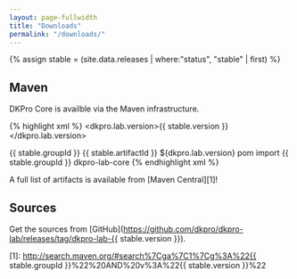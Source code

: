 ```yaml
---
layout: page-fullwidth
title: "Downloads"
permalink: "/downloads/"
---
```


{% assign stable = (site.data.releases | where:"status", "stable" | first) %}

## Maven

DKPro Core is availble via the Maven infrastructure.

{% highlight xml %}
<properties>
  <dkpro.lab.version>{{ stable.version }}</dkpro.lab.version>
</properties>

<dependencyManagement>
  <dependencies>
    <dependency>
      <groupId>{{ stable.groupId }}<groupId>
      <artifactId>{{ stable.artifactId }}</artifactId>
      <version>${dkpro.lab.version}</version>
      <type>pom</type>
      <scope>import</scope>
    </dependency>
  </dependencies>
</dependencyManagement>

<dependencies>
  <dependency>
    <groupId>{{ stable.groupId }}</groupId>
    <artifactId>dkpro-lab-core</artifactId>
  </dependency>
</dependencies>
{% endhighlight xml %}

A full list of artifacts is available from [Maven Central][1]! 
	
## Sources

Get the sources from [GitHub](https://github.com/dkpro/dkpro-lab/releases/tag/dkpro-lab-{{ stable.version }}).

[1]: http://search.maven.org/#search%7Cga%7C1%7Cg%3A%22{{ stable.groupId }}%22%20AND%20v%3A%22{{ stable.version }}%22


